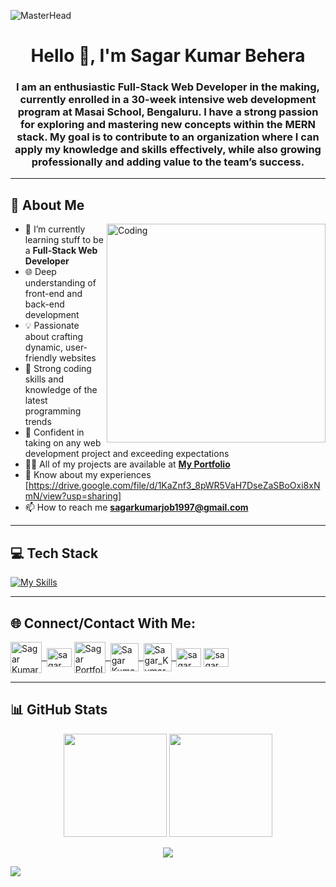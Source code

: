 <!-- Banner -->
![MasterHead](https://repository-images.githubusercontent.com/588181932/e36ec678-7984-4cdd-8e4c-a3932772ff8e)

<!-- Title -->
<h1 align="center">Hello 👋, I'm Sagar Kumar Behera</h1>
<h3 align="center">I am an enthusiastic Full-Stack Web Developer in the making, currently enrolled in a 30-week intensive web development program at Masai School, Bengaluru. I have a strong passion for exploring and mastering new concepts within the MERN stack. My goal is to contribute to an organization where I can apply my knowledge and skills effectively, while also growing professionally and adding value to the team’s success.</h3>

---

## 💫 About Me
<img align="right" alt="Coding" width="350px" src="https://cdn.dribbble.com/users/1162077/screenshots/3848914/programmer.gif">

- 🌱 I’m currently learning stuff to be a **Full-Stack Web Developer**
- 🌐 Deep understanding of front-end and back-end development
- 💡 Passionate about crafting dynamic, user-friendly websites
- 🔧 Strong coding skills and knowledge of the latest programming trends
- 🌟 Confident in taking on any web development project and exceeding expectations
- 👨‍💻 All of my projects are available at **[My Portfolio](https://sagar-kumar-behera-github-io.vercel.app/)**
- 📄 Know about my experiences [https://drive.google.com/file/d/1KaZnf3_8pWR5VaH7DseZaSBoOxi8xNmN/view?usp=sharing]
- 📫 How to reach me **sagarkumarjob1997@gmail.com**

---

## 💻 Tech Stack
<p align="left">
  <div align="left">

   [![My Skills](https://skillicons.dev/icons?i=html,css,js,react,redux,nodejs,express,mongodb,git,github,netlify,vscode)](https://skillicons.dev)
   
   </div>
   
</p>

---

## 🌐 Connect/Contact With Me:
<p align="left">
<a href="mailto:sagarkumarjob1997@gmail.com"> <img align="center" alt="Sagar Kumar @ Mail" width="50px" src="https://cdn4.iconfinder.com/data/icons/buno-email/32/__email_address_contact-128.png" />&nbsp; </a>
<a href="https://linkedin.com/in/sagar kumar behera" target="blank"><img align="center" src="https://raw.githubusercontent.com/rahuldkjain/github-profile-readme-generator/master/src/images/icons/Social/linked-in-alt.svg" alt="sagar kumar behera" height="30" width="40" /></a>
<a href="https://sagar-kumar-behera-github-io.vercel.app/">
    <img align="center" src="https://cdn.iconscout.com/icon/premium/png-64-thumb/web-designer-portfolio-958733.png" alt="Sagar Portfolio" width="50px">&nbsp;
  </a>
  <a href="https://github.com/SagarKumarBehera" >
    <img align="center" alt="Sagar Kumar Behera @ Github" width="45px" src="https://cdn3.iconfinder.com/data/icons/social-rounded-2/72/GitHub-128.png" />&nbsp;
  </a>
  <a href="https://drive.google.com/file/d/1KaZnf3_8pWR5VaH7DseZaSBoOxi8xNmN/view?usp=drive_link" >
    <img align="center" alt="Sagar_Kumar @ Resume" width="45px" src="https://cdn1.iconfinder.com/data/icons/development-3/91/SEODevelopment__Marketing_114-128.png" />&nbsp;
  </a>
<a href="https://www.facebook.com/sagarkumar.behera.731" target="blank"><img align="center" src="https://raw.githubusercontent.com/rahuldkjain/github-profile-readme-generator/master/src/images/icons/Social/facebook.svg" alt="sagar kumar behera" height="30" width="40" /></a>
<a href="https://instagram.com/sagar kumar behera" target="blank"><img align="center" src="https://raw.githubusercontent.com/rahuldkjain/github-profile-readme-generator/master/src/images/icons/Social/instagram.svg" alt="sagar kumar behera" height="30" width="40" /></a>
</p>

---

## 📊 GitHub Stats
<p align="center">
  <img src="https://github-readme-stats.vercel.app/api?username=sagarkumarbehera&show_icons=true&theme=radical" height="165" />
  <img src="https://github-readme-streak-stats.herokuapp.com?user=sagarkumarbehera&theme=radical" height="165" />
</p>

<p align="center">
  <img src="https://github-readme-stats.vercel.app/api/top-langs/?username=sagarkumarbehera&layout=compact&theme=radical" />
</p>

<!-- Profile Views -->
![](https://komarev.com/ghpvc/?username=SagarKumarBehera&color=orange)